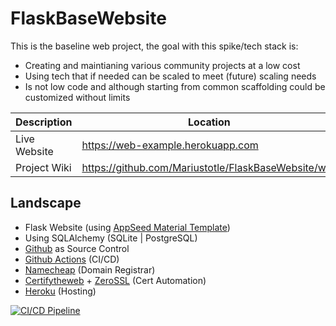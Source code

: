 # FlaskBaseWebsite
This is the baseline web project, the goal with this spike/tech stack is:
- Creating and maintianing various community projects at a low cost
- Using tech that if needed can be scaled to meet (future) scaling needs
- Is not low code and although starting from common scaffolding could be customized without limits

Description | Location
------------- | -------------
Live Website | https://web-example.herokuapp.com
Project Wiki | https://github.com/Mariustotle/FlaskBaseWebsite/wiki



## Landscape
- Flask Website (using [AppSeed Material Template](https://appseed.us/product/material-kit/flask))
- Using SQLAlchemy (SQLite | PostgreSQL)
- [Github](https://github.com/Mariustotle/FlaskBaseWebsite.git) as Source Control
- [Github Actions](https://github.com/Mariustotle/FlaskBaseWebsite/actions) (CI/CD)
- [Namecheap](https://www.namecheap.com) (Domain Registrar)
- [Certifytheweb](https://certifytheweb.com) + [ZeroSSL](https://app.zerossl.com) (Cert Automation)
- [Heroku](https://dashboard.heroku.com) (Hosting)


[![CI/CD Pipeline](https://github.com/Mariustotle/FlaskBaseWebsite/actions/workflows/deploy-on-change.yml/badge.svg)](https://github.com/Mariustotle/FlaskBaseWebsite/actions/workflows/deploy-on-change.yml)



